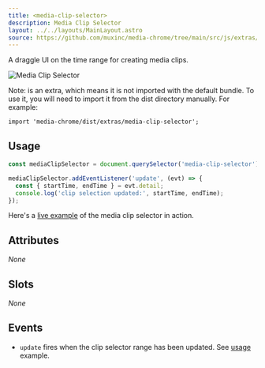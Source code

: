 ```yaml
---
title: <media-clip-selector>
description: Media Clip Selector
layout: ../../layouts/MainLayout.astro
source: https://github.com/muxinc/media-chrome/tree/main/src/js/extras/media-clip-selector/index.js
---
```


A draggle UI on the time range for creating media clips.

<img src="/assets/clip-selector.png" alt="Media Clip Selector" />

Note: <media-clip-selector> is an extra, which means it is not imported with the default bundle. To use it, you will need to import it from the dist directory manually. For example:

```
import 'media-chrome/dist/extras/media-clip-selector';
```

## Usage

```js
const mediaClipSelector = document.querySelector('media-clip-selector');

mediaClipSelector.addEventListener('update', (evt) => {
  const { startTime, endTime } = evt.detail;
  console.log('clip selection updated:', startTime, endTime);
});
```

Here's a [live example](https://media-chrome.mux.dev/examples/control-elements/media-clip-selector.html) of the media clip selector in action.

## Attributes

_None_

## Slots

_None_

## Events

- `update` fires when the clip selector range has been updated. See [usage](#usage) example.

